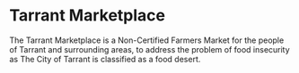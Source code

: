# Tarrant Marketplace

The Tarrant Marketplace is a Non-Certified Farmers Market for the people of Tarrant and surrounding areas, to address the problem of food insecurity as The City of Tarrant is classified as a food desert.